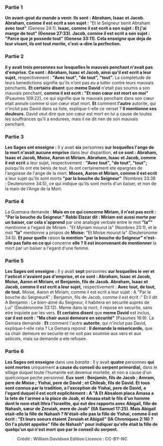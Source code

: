 
### Partie 1
<b>Un avant-gout du monde a venir. Ils sont : Abraham, Isaac et Jacob. Abraham, comme il est ecrit a son sujet :</b> "Et le Seigneur benit Abraham <b>avec tout"</b> (Genese 24:1). <b>Isaac, comme il est ecrit a son sujet :</b> <b>Et j'ai mange <b>de tout"</b> (Genese 27:33). <b>Jacob, comme il est ecrit a son sujet :</b> "Parce que je possede <b>tout"</b> (Genese 33:11). Cela enseigne que deja de leur vivant, ils ont tout merite, c'est-a-dire la perfection.

### Partie 2
Il y avait <b>trois</b> personnes <b>sur lesquelles le mauvais penchant n'avait pas d'emprise. Ce sont : Abraham, Isaac et Jacob, ainsi qu'il est ecrit</b> a leur sujet,</b> respectivement : <b>"Avec tout", "de tout", "tout".</b> La completude de leurs benedictions signifie qu'ils n'ont pas eu a lutter contre leurs mauvais penchants. <b>Et certains disent</b> que <b>meme David</b> n'etait pas soumis a son mauvais penchant, <b>comme il est ecrit : "Et mon cœur est mort en moi"</b> (Psaumes 109:22), ce qui signifie que le mauvais penchant dans son cœur etait annule comme si son cœur etait mort. <b>Et</b> comment <b>l'autre</b> autorite, qui n'inclut pas David dans sa liste, explique-t-elle ce verset ? <b>Il mentionne ses douleurs.</b> David veut dire que son cœur est mort en lui a cause de toutes les souffrances qu'il a endurees, mais il ne dit rien de son mauvais penchant.

### Partie 3
<b>Les Sages ont enseigne :</b> Il y avait <b>six</b> personnes <b>sur lesquelles l'ange de la mort n'avait aucune emprise</b> dans leur disparition, <b>et ce sont : Abraham, Isaac et Jacob, Moise, Aaron et Miriam. Abraham, Isaac et Jacob, comme il est ecrit</b> a leur sujet,</b> respectivement : <b>"Avec tout", "de tout", "tout";</b> puisqu'ils ont ete benis de tout, ils ont certainement ete epargnes de l'angoisse de l'ange de la mort. <b>Moses, Aaron et Miriam, comme il est ecrit</b> a leur sujet</b> qu'ils sont morts <b>"par la bouche du Seigneur"</b> (Nombres 33:38 ; Deuteronome 34:5), ce qui indique qu'ils sont morts d'un baiser, et non de la main de l'Ange de la Mort.

### Partie 4
La Guemara demande : <b>Mais en ce qui concerne Miriam, il n'est pas ecrit : "Par la bouche du Seigneur." Rabbi Elazar dit : Miriam est aussi morte par un baiser, car cela s'apprend</b> par une analogie verbale entre le mot <b>"la""</b> mentionne a l'egard de Miriam : "Et Myriam mourut la" (Nombres 20:1), et le mot <b>"la"</b> mentionne a propos de <b>Moise:</b> "Et Moise mourut la" (Deuteronome 34:5). <b>Et pour quelle</b> raison <b>la mention "par la bouche du Seigneur" n'est-elle pas faite en ce qui</b> concerne <b>elle ? Il est inconvenant de mentionner</b> la mort par un baiser a l'egard d'une femme.

### Partie 5
<b>Les Sages ont enseigne :</b> Il y avait <b>sept</b> personnes <b>sur lesquelles le ver et l'asticot n'avaient pas d'emprise, et ce sont : Abraham, Isaac et Jacob, Moise, Aaron et Miriam, et Benjamin, fils de Jacob. Abraham, Isaac et Jacob, comme il est ecrit a leur sujet,</b> respectivement : <b>Avec tout, de tout, de tout.</b> Moise, Aaron et Miriam, comme il est ecrit a leur sujet : A "Par la bouche du SeigneurA" ; Benjamin, fils de Jacob, comme il est écrit :" Et il dit A Benjamin : Le bien-aimé du Seigneur, il habitera en sécurité auprès de Lui"</b> (Deutéronome 33:12). Meme dans la mort, il repose en securite, sans etre inquiete par les vers. <b>Et certains disent</b> que <b>meme David</b> est inclus, <b>car il est ecrit : "Ma chair aussi demeure en sécurité"</b> (Psaumes 16:9). La Gemara demande : <b>Et</b> comment l'autre <b>autorite</b>, qui n'inclut pas David, explique-t-elle cela ? La Gemara repond : <b>Il demande la misericorde,</b> que sa chair demeure en securite et ne soit pas soumise aux vers et aux asticots, mais sa demande a ete refusee.

### Partie 6
<b>Les Sages ont enseigne</b> dans une <i>baraita</i> : Il y avait <b>quatre</b> personnes <b>qui sont mortes</b> uniquement <b>a cause du conseil du</b> <b>serpent primordial,</b> dans le sillage duquel toute l'humanite est devenue mortelle, et non a cause d'un quelconque peche personnel. <b>Eux sont : Benjamin, fils de Jacob ; Amram, pere de Moise ; Yishai, pere de David ; et Chileab, fils de David. Et tous sont connus par la tradition, a l'exception de Yishai, pere de David, a l'egard duquel <b>il est ecrit explicitement : A "A Et Absalom placa Amasa a la tete de l'armee a la place de Joab, et Amasa etait le fils d'un homme dont le nom etait Ithra l'Israelite, qui eut des rapports avec Abigail, fille de Nahash, sœur de Zeruiah, mere de Joab"</b> (IIA Samuel 17:25). <b>Mais Abigail etait-elle</b> <b>la fille de Nahash ? N'était-elle pas la fille de Yishai, comme il est écrit : "Et leurs soeurs étaient Zeruiah et Abigail"</b> (IA Chroniques 2:16) ? <b>On l'a plutèt appelée" fille de Nahash" pour indiquer qu'elle était la fille de quelqu'un qui n'est mort</b> que par le conseil du serpent.

>Crédit : William Davidson Edition
>Licence : CC-BY-NC